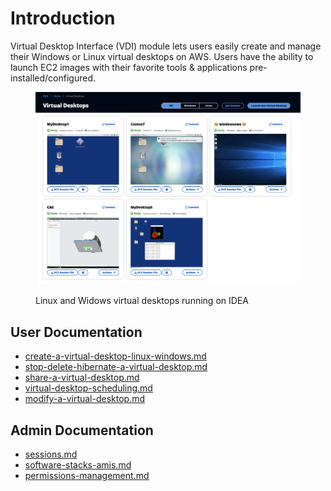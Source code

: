 # Introduction

Virtual Desktop Interface (VDI) module lets users easily create and manage their Windows or Linux virtual desktops on AWS. Users have the ability to launch EC2 images with their favorite tools & applications pre-installed/configured.&#x20;

<figure><img src=".gitbook/assets/Screen Shot 2022-10-25 at 4.14.14 PM.png" alt=""><figcaption><p>Linux and Widows virtual desktops running on IDEA</p></figcaption></figure>

## User Documentation

* [create-a-virtual-desktop-linux-windows.md](user-documentation/create-a-virtual-desktop-linux-windows.md "mention")
* [stop-delete-hibernate-a-virtual-desktop.md](user-documentation/stop-delete-hibernate-a-virtual-desktop.md "mention")
* [share-a-virtual-desktop.md](user-documentation/share-a-virtual-desktop.md "mention")
* [virtual-desktop-scheduling.md](user-documentation/virtual-desktop-scheduling.md "mention")
* [modify-a-virtual-desktop.md](user-documentation/modify-a-virtual-desktop.md "mention")

## Admin Documentation

* [sessions.md](vdi-admins/sessions.md "mention")
* [software-stacks-amis.md](vdi-admins/software-stacks-amis.md "mention")
* [permissions-management.md](vdi-admins/permissions-management.md "mention")
